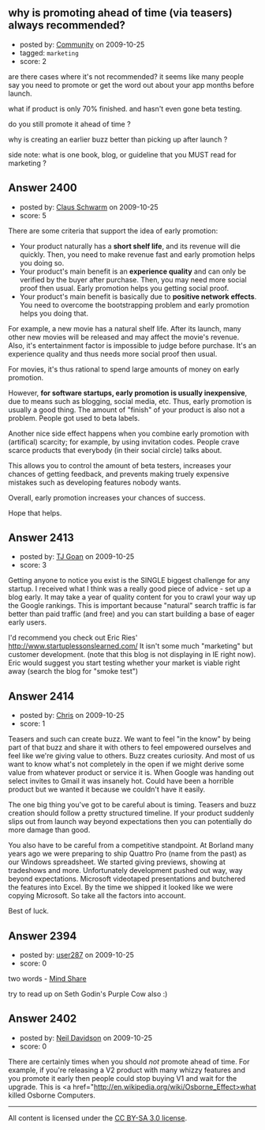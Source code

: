 ## why is promoting ahead of time (via teasers) always recommended?

- posted by: [Community](https://stackexchange.com/users/-1/-1-community) on 2009-10-25
- tagged: `marketing`
- score: 2

are there cases where it's not recommended? it seems like many people say you need to promote or get the word out about your app months before launch.

what if product is only 70% finished. and hasn't even gone beta testing.

do you still promote it ahead of time ?

why is creating an earlier buzz better than picking up after launch ?


side note: what is one book, blog, or guideline that you MUST read for marketing ?


## Answer 2400

- posted by: [Claus Schwarm](https://stackexchange.com/users/-1/294-claus-schwarm) on 2009-10-25
- score: 5

There are some criteria that support the idea of early promotion:

 * Your product naturally has a **short shelf life**, and its revenue will die quickly. Then, you need to make revenue fast and early promotion helps you doing so.
 * Your product's main benefit is an **experience quality** and can only be verified by the buyer after purchase. Then, you may need more social proof then usual. Early promotion helps you getting social proof.
 * Your product's main benefit is basically due to **positive network effects**. You need to overcome the bootstrapping problem and early promotion helps you doing that.

For example, a new movie has a natural shelf life. After its launch, many other new movies will be released and may affect the movie's revenue. Also, it's entertainment factor is impossible to judge before purchase. It's an experience quality and thus needs more social proof then usual.

For movies, it's thus rational to spend large amounts of money on early promotion.

However, **for software startups, early promotion is usually inexpensive**, due to means such as blogging, social media, etc. Thus, early promotion is usually a good thing. The amount of "finish" of your product is also not a problem. People got used to beta labels.

Another nice side effect happens when you combine early promotion with (artifical) scarcity; for example, by using invitation codes. People crave scarce products that everybody (in their social circle) talks about.

This allows you to control the amount of beta testers, increases your chances of getting feedback, and prevents making truely expensive mistakes such as developing features nobody wants.

Overall, early promotion increases your chances of success.

Hope that helps.


## Answer 2413

- posted by: [TJ Goan](https://stackexchange.com/users/-1/1118-tj-goan) on 2009-10-25
- score: 3

Getting anyone to notice you exist is the SINGLE biggest challenge for any startup.  I received what I think was a really good piece of advice - set up a blog early.  It may take a year of quality content for you to crawl your way up the Google rankings.  This is important because "natural" search traffic is far better than paid traffic (and free) and you can start building a base of eager early users.

I'd recommend you check out Eric Ries' http://www.startuplessonslearned.com/  It isn't some much "marketing" but customer development.  (note that this blog is not displaying in IE right now).  Eric would suggest you start testing whether your market is viable right away (search the blog for "smoke test")


## Answer 2414

- posted by: [Chris](https://stackexchange.com/users/-1/412-chris) on 2009-10-25
- score: 1

Teasers and such can create buzz. We want to feel "in the know" by being part of that buzz and share it with others to feel empowered ourselves and feel like we're giving value to others. Buzz creates curiosity. And most of us want to know what's not completely in the open if we might derive some value from whatever product or service it is. When Google was handing out select invites to Gmail it was insanely hot. Could have been a horrible product but we wanted it because we couldn't have it easily.

The one big thing you've got to be careful about is timing. Teasers and buzz creation should follow a pretty structured timeline. If your product suddenly slips out from launch way beyond expectations then you can potentially do more damage than good.

You also have to be careful from a competitive standpoint. At Borland many years ago we were preparing to ship Quattro Pro (name from the past) as our Windows spreadsheet. We started giving previews, showing at tradeshows and more. Unfortunately development pushed out way, way beyond expectations. Microsoft videotaped presentations and butchered the features into Excel. By the time we shipped it looked like we were copying Microsoft. So take all the factors into account.

Best of luck.


## Answer 2394

- posted by: [user287](https://stackexchange.com/users/-1/287-user287) on 2009-10-25
- score: 0

<p>two words - <a href="http://en.wikipedia.org/wiki/Mind%5Fshare" rel="nofollow">Mind Share</a></p>

<p>try to read up on Seth Godin's Purple Cow also :)</p>



## Answer 2402

- posted by: [Neil Davidson](https://stackexchange.com/users/-1/210-neil-davidson) on 2009-10-25
- score: 0

There are certainly times when you should *not* promote ahead of time. For example, if you're releasing a V2 product with many whizzy features and you promote it early then people could stop buying V1 and wait for the upgrade. This is <a href="http://en.wikipedia.org/wiki/Osborne_Effect>what killed Osborne Computers</a>.



---

All content is licensed under the [CC BY-SA 3.0 license](https://creativecommons.org/licenses/by-sa/3.0/).
